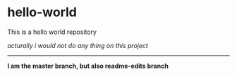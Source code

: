 # hello-world
This is a hello world repository

*acturally i would not do any thing on this project*
***
**I am the master branch, but also readme-edits branch**

